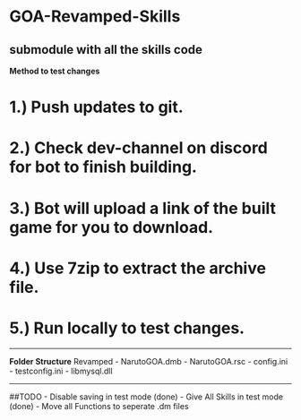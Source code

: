 # GOA-Revamped-Skills
submodule with all the skills code
---

**Method to test changes**

# 1.) Push updates to git.

# 2.) Check dev-channel on discord for bot to finish building.

# 3.) Bot will upload a link of the built game for you to download.

# 4.) Use 7zip to extract the archive file.

# 5.) Run locally to test changes.

---
**Folder Structure**
Revamped
	- NarutoGOA.dmb
	- NarutoGOA.rsc
	- config.ini
	- testconfig.ini
	- libmysql.dll 

---
##TODO 
	- Disable saving in test mode (done)
	- Give All Skills in test mode (done)
	- Move all Functions to seperate .dm files